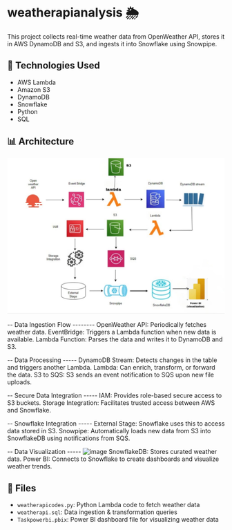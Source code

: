# weatherapianalysis 🌦️

This project collects real-time weather data from OpenWeather API, stores it in AWS DynamoDB and S3, and ingests it into Snowflake using Snowpipe.

## 🔧 Technologies Used
- AWS Lambda
- Amazon S3
- DynamoDB
- Snowflake
- Python
- SQL

## 📊 Architecture

![Architecture Diagram](archweatherapi.jpeg)

-- Data Ingestion Flow --------
OpenWeather API: Periodically fetches weather data.
EventBridge: Triggers a Lambda function when new data is available.
Lambda Function: Parses the data and writes it to DynamoDB and S3.

-- Data Processing -----
DynamoDB Stream: Detects changes in the table and triggers another Lambda.
Lambda: Can enrich, transform, or forward the data.
S3 to SQS: S3 sends an event notification to SQS upon new file uploads.

-- Secure Data Integration -----
IAM: Provides role-based secure access to S3 buckets.
Storage Integration: Facilitates trusted access between AWS and Snowflake.

-- Snowflake Integration -----
External Stage: Snowflake uses this to access data stored in S3.
Snowpipe: Automatically loads new data from S3 into SnowflakeDB using notifications from SQS.

-- Data Visualization -----
![image](https://github.com/user-attachments/assets/db0b51c1-84f6-417f-b824-d9584971730e)
SnowflakeDB: Stores curated weather data.
Power BI: Connects to Snowflake to create dashboards and visualize weather trends.


## 📁 Files
- `weatherapicodes.py`: Python Lambda code to fetch weather data
- `weatherapi.sql`: Data ingestion & transformation queries
- `Taskpowerbi.pbix`: Power BI dashboard file for visualizing weather data
